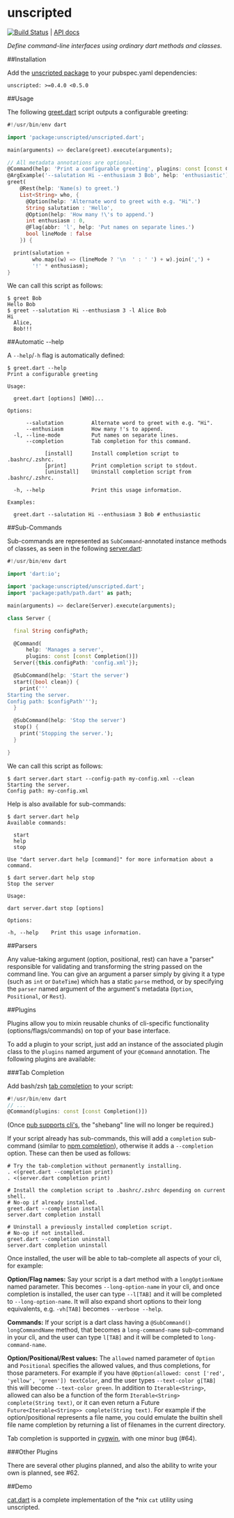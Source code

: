 unscripted
==========

[![Build Status](https://drone.io/github.com/seaneagan/unscripted/status.png)](https://drone.io/github.com/seaneagan/unscripted/latest) | [API docs][api_docs]

*Define command-line interfaces using ordinary dart methods and classes.*

##Installation

Add the [unscripted package][pkg] to your pubspec.yaml dependencies:

`unscripted: >=0.4.0 <0.5.0`

##Usage

The following [greet.dart][greet.dart] script outputs a configurable greeting:

```dart
#!/usr/bin/env dart

import 'package:unscripted/unscripted.dart';

main(arguments) => declare(greet).execute(arguments);

// All metadata annotations are optional.
@Command(help: 'Print a configurable greeting', plugins: const [const Completion()])
@ArgExample('--salutation Hi --enthusiasm 3 Bob', help: 'enthusiastic')
greet(
    @Rest(help: 'Name(s) to greet.')
    List<String> who, {
      @Option(help: 'Alternate word to greet with e.g. "Hi".')
      String salutation : 'Hello',
      @Option(help: 'How many !\'s to append.')
      int enthusiasm : 0,
      @Flag(abbr: 'l', help: 'Put names on separate lines.')
      bool lineMode : false
    }) {

  print(salutation +
        who.map((w) => (lineMode ? '\n  ' : ' ') + w).join(',') +
        '!' * enthusiasm);
}
```

We can call this script as follows:

```shell
$ greet Bob
Hello Bob
$ greet --salutation Hi --enthusiasm 3 -l Alice Bob
Hi
  Alice,
  Bob!!!
```

##Automatic --help

A `--help`/`-h` flag is automatically defined:

```shell
$ greet.dart --help
Print a configurable greeting

Usage:

  greet.dart [options] [WHO]...

Options:

      --salutation         Alternate word to greet with e.g. "Hi".
      --enthusiasm         How many !'s to append.
  -l, --line-mode          Put names on separate lines.
      --completion         Tab completion for this command.

            [install]      Install completion script to .bashrc/.zshrc.
            [print]        Print completion script to stdout.
            [uninstall]    Uninstall completion script from .bashrc/.zshrc.

  -h, --help               Print this usage information.

Examples:

  greet.dart --salutation Hi --enthusiasm 3 Bob # enthusiastic

```

##Sub-Commands

Sub-commands are represented as `SubCommand`-annotated instance methods of 
classes, as seen in the following [server.dart][server.dart]:

```dart
#!/usr/bin/env dart

import 'dart:io';

import 'package:unscripted/unscripted.dart';
import 'package:path/path.dart' as path;

main(arguments) => declare(Server).execute(arguments);

class Server {

  final String configPath;

  @Command(
      help: 'Manages a server',
      plugins: const [const Completion()])
  Server({this.configPath: 'config.xml'});

  @SubCommand(help: 'Start the server')
  start({bool clean}) {
    print('''
Starting the server.
Config path: $configPath''');
  }

  @SubCommand(help: 'Stop the server')
  stop() {
    print('Stopping the server.');
  }

}
```

We can call this script as follows:

```shell
$ dart server.dart start --config-path my-config.xml --clean
Starting the server.
Config path: my-config.xml
```

Help is also available for sub-commands:

```shell
$ dart server.dart help
Available commands:

  start
  help
  stop

Use "dart server.dart help [command]" for more information about a command.

$ dart server.dart help stop
Stop the server

Usage:

dart server.dart stop [options]

Options:

-h, --help    Print this usage information.
```

##Parsers

Any value-taking argument (option, positional, rest) can have a "parser"
responsible for validating and transforming the string passed on the command 
line.  You can give an argument a parser simply by giving it a type (such as 
`int` or `DateTime`) which has a static `parse` method, or by specifying the 
`parser` named argument of the argument's metadata (`Option`, `Positional`, or 
`Rest`).

##Plugins

Plugins allow you to mixin reusable chunks of cli-specific functionality 
(options/flags/commands) on top of your base interface.

To add a plugin to your script, just add an instance of the associated plugin
class to the `plugins` named argument of your `@Command` annotation.  The 
following plugins are available:

###Tab Completion

Add bash/zsh [tab completion][tab completion] to your script:

```dart
#!/usr/bin/env dart
// ...
@Command(plugins: const [const Completion()])
```

(Once [pub supports cli's](http://dartbug.com/7874), the "shebang" line will no 
longer be required.)

If your script already has sub-commands, this will add a `completion` 
sub-command (similar to [npm completion][npm completion]), otherwise it adds a 
`--completion` option.  These can then be used as follows:

```shell
# Try the tab-completion without permanently installing.
. <(greet.dart --completion print)
. <(server.dart completion print)

# Install the completion script to .bashrc/.zshrc depending on current shell.
# No-op if already installed.
greet.dart --completion install
server.dart completion install

# Uninstall a previously installed completion script.
# No-op if not installed.
greet.dart --completion uninstall
server.dart completion uninstall
```

Once installed, the user will be able to tab-complete all aspects of your cli,
for example:

**Option/Flag names:** Say your script is a dart method with a 
`longOptionName` named parameter.  This becomes `--long-option-name` in your 
cli, and once completion is installed, the user can type `--l[TAB]` and it will 
be completed to `--long-option-name`.  It will also expand short options to their 
long equivalents, e.g. `-vh[TAB]` becomes `--verbose --help`.

**Commands:** If your script is a dart class having a `@SubCommand() 
longCommandName` method, that becomes a `long-command-name` sub-command in your 
cli, and the user can type `l[TAB]` and it will be completed to 
`long-command-name`.

**Option/Positional/Rest values:** The `allowed` named parameter of `Option` and 
`Positional` specifies the allowed values, and thus completions, for those 
parameters.  For example if you have 
`@Option(allowed: const ['red', 'yellow', 'green']) textColor`, and the user 
types `--text-color g[TAB]` this will become `--text-color green`.  In addition
to `Iterable<String>`, allowed can also be a function of the form 
`Iterable<String> complete(String text)`, or it can even return a Future 
`Future<Iterable<String>> complete(String text)`.  For example if the 
option/positional represents a file name, you could emulate the builtin shell
file name completion by returning a list of filenames in the current directory.

Tab completion is supported in [cygwin][cygwin], with one minor bug (#64).

###Other Plugins

There are several other plugins planned, and also the ability to write your own
is planned, see #62.

##Demo

[cat.dart][cat.dart] is a complete implementation of the *nix `cat` 
utility using unscripted.

[pkg]: http://pub.dartlang.org/packages/unscripted
[cat.dart]: https://github.com/seaneagan/unscripted/blob/master/example/cat.dart
[api_docs]: https://seaneagan.github.com/unscripted
[declare]: https://seaneagan.github.com/unscripted/unscripted.html#declare
[examples]: https://github.com/seaneagan/unscripted/tree/master/example
[greet.dart]: https://github.com/seaneagan/unscripted/tree/master/example/greet.dart
[server.dart]: https://github.com/seaneagan/unscripted/tree/master/example/server.dart
[old_greet]: https://github.com/seaneagan/unscripted/tree/master/example/old_greet.dart
[tab completion]: http://en.wikipedia.org/wiki/Command-line_completion
[cygwin]: http://en.wikipedia.org/wiki/Cygwin
[npm completion]: https://www.npmjs.org/doc/cli/npm-completion.html